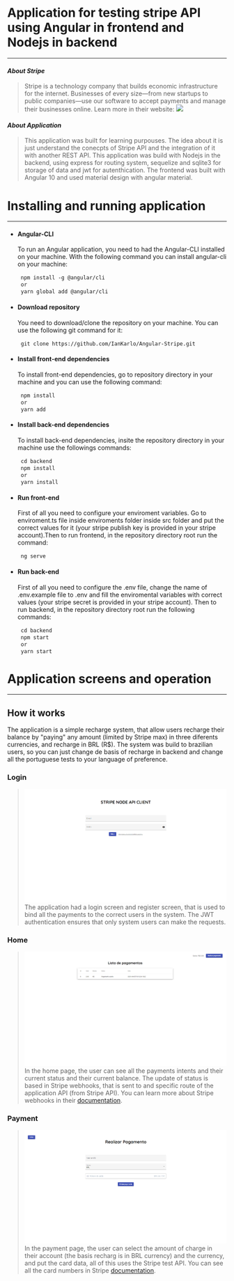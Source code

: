 # Application for testing stripe API using Angular in frontend and Nodejs in backend
***
#### *About Stripe*
 > Stripe is a technology company that builds economic infrastructure for the internet. Businesses of every size—from new startups to public companies—use our software to accept payments and manage their businesses online. Learn more in their website:
 [![](https://enotas.com.br/blog/wp-content/uploads/2020/08/Stripe.jpg)](https://stripe.com)
  
#### *About Application*
> This application was built for learning purpouses. The idea about it is just understand the conecpts of Stripe API and the integration of it with another REST API. This application was build with Nodejs in the backend, using express for routing system, sequelize and sqlite3 for storage of data and jwt for autenthication. The frontend was built with Angular 10 and used material design with angular material.
  
# Installing and running application
***
 - #### Angular-CLI
   To run an Angular application, you need to had the Angular-CLI installed on your machine. With the following command you can install angular-cli on your machine:

        npm install -g @angular/cli 
        or
        yarn global add @angular/cli
 - #### Download repository
   You need to download/clone the repository on your machine. You can use the following git command for it:

        git clone https://github.com/IanKarlo/Angular-Stripe.git
 - #### Install front-end dependencies
   To install front-end dependencies, go to repository directory in your machine and you can use the following command:

        npm install
        or
        yarn add
 - #### Install back-end dependencies
   To install back-end dependencies, insite the repository directory in your machine use the followings commands:

        cd backend
        npm install
        or
        yarn install
 - #### Run front-end
   First of all you need to configure your enviroment variables. Go to enviroment.ts file inside enviroments folder inside src folder and put the correct values for it (your stripe publish key is provided in your stripe account).Then to run frontend, in the repository directory root run the command:

        ng serve
 - #### Run back-end
   First of all you need to configure the .env file, change the name of .env.example file to .env and fill the enviromental variables with correct values (your stripe secret is provided in your stripe account). Then to run backend, in the repository directory root run the following commands:

        cd backend
        npm start
        or
        yarn start

# Application screens and operation
***
## How it works
The application is a simple recharge system, that allow users recharge their balance by "paying" any amount (limited by Stripe max) in three diferents currencies, and recharge in BRL (R$). The system was build to brazilian users, so you can just change de basis of recharge in backend and change all the portuguese tests to your language of preference.
### Login
> ![](images/login.png)
The application had a login screen and register screen, that is used to bind all the payments to the correct users in the system. The JWT authentication ensures that only system users can make the requests.
  
### Home
> ![](images/home.png)
In the home page, the user can see all the payments intents and their current status and their current balance. The update of status is based in Stripe webhooks, that is sent to and specific route of the application API (from Stripe API). You can learn more about Stripe webhooks in their [documentation](https://stripe.com/docs).

### Payment
> ![](images/payment_page.png)
In the payment page, the user can select the amount of charge in their account (the basis recharg is in BRL currency) and the currency, and put the card data, all of this uses the Stripe test API. You can see all the card numbers in Stripe [documentation](https://stripe.com/docs).
